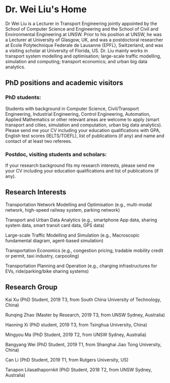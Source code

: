 # Dr. Wei Liu's Home

Dr Wei Liu is a Lecturer in Transport Engineering jointly appointed by the School of Computer Science and Engineering and the School of Civil and Environmental Engineering at UNSW. Prior to his position at UNSW, he was a Lecturer at University of Glasgow, UK, and was a postdoctoral researcher at Ecole Polytechnique Federale de Lausanne (EPFL), Switzerland, and was a visiting scholar at University of Florida, US. Dr. Liu mainly works in transport system modelling and optimisation; large-scale traffic modelling, simulation and computing; transport economics; and urban big data analytics.

## PhD positions and academic visitors

### PhD students:

Students with background in Computer Science, Civil/Transport Engineering, Industrial Engineering, Control Engineering, Automation, Applied Mathematics or other relevant areas are welcome to apply (smart transport and cities, simulation and computation, urban big data analytics). Please send me your CV including your education qualifications with GPA, English test scores (IELTS/TOEFL), list of publications (if any) and name and contact of at least two referees.

### Postdoc, visiting students and scholars:

If your research background fits my research interests, please send me your CV including your education qualifications and list of publications (if any).

## Research Interests

Transportation Network Modelling and Optimisation (e.g., multi-modal network, high-speed railway system, parking network)

Transport and Urban Data Analytics (e.g., smartphone App data, sharing system data, smart transit card data, GPS data)

Large-scale Traffic Modelling and Simulation (e.g., Macroscopic fundamental diagram, agent-based simulation)

Transportation Economics (e.g., congestion pricing, tradable mobility credit or permit, taxi industry, carpooling)

Transportation Planning and Operation (e.g., charging infrastructures for EVs, ride/parking/bike sharing systems)

## Research Group

Kai Xu (PhD Student, 2019 T3, from South China University of Technology, China)

Runqing Zhao (Master by Research, 2019 T3, from UNSW Sydney, Australia)

Haoning Xi (PhD student, 2019 T3, from Tsinghua University, China)

Mingyou Ma (PhD Student, 2019 T2, from UNSW Sydney, Australia)

Bangyang Wei (PhD Student, 2019 T1, from Shanghai Jiao Tong University, China)

Can Li (PhD Student, 2019 T1, from Rutgers University, US)

Tanapon Lilasathapornkit (PhD Student, 2018 T2, from UNSW Sydney, Australia)

